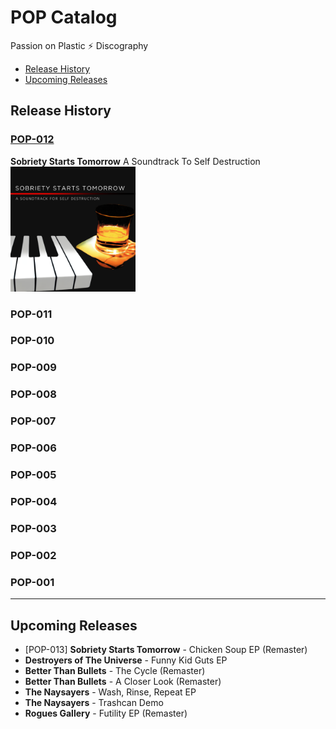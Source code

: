 # POP Catalog

Passion on Plastic ⚡️ Discography

- [Release History](#release-history)
- [Upcoming Releases](#upcoming-releases)

## Release History

### [POP-012](/POP-012)

**Sobriety Starts Tomorrow**
A Soundtrack To Self Destruction
<img alt="POP-012" src="./POP-012/Cover-3000.png" width="200px">

### POP-011

### POP-010

### POP-009

### POP-008

### POP-007

### POP-006

### POP-005

### POP-004

### POP-003

### POP-002

### POP-001

---

## Upcoming Releases

- [POP-013] **Sobriety Starts Tomorrow** - Chicken Soup EP (Remaster)
- **Destroyers of The Universe** - Funny Kid Guts EP
- **Better Than Bullets** - The Cycle (Remaster)
- **Better Than Bullets** - A Closer Look (Remaster)
- **The Naysayers** - Wash, Rinse, Repeat EP
- **The Naysayers** - Trashcan Demo
- **Rogues Gallery** - Futility EP (Remaster)
